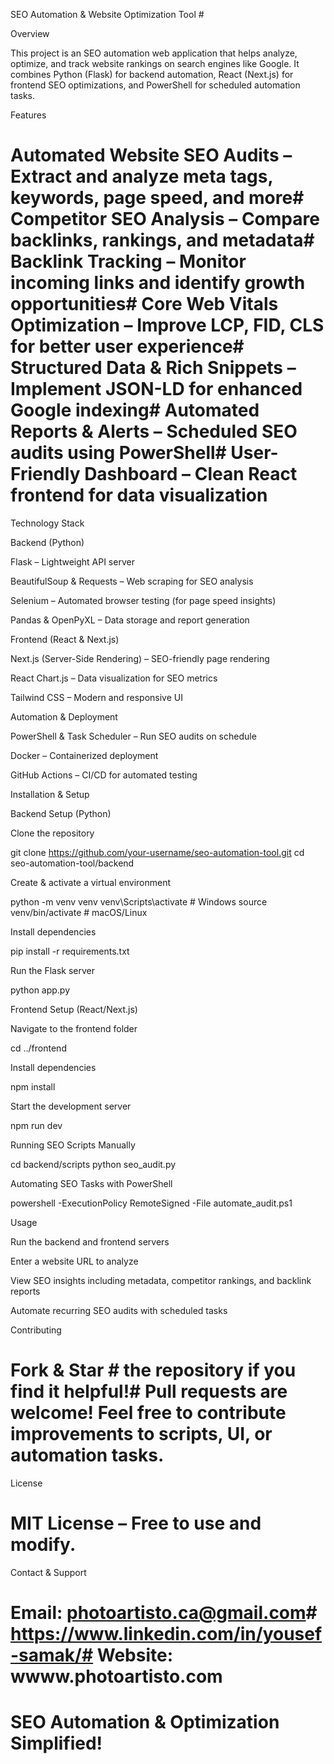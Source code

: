 SEO Automation & Website Optimization Tool #

Overview

This project is an SEO automation web application that helps analyze, optimize, and track website rankings on search engines like Google. It combines Python (Flask) for backend automation, React (Next.js) for frontend SEO optimizations, and PowerShell for scheduled automation tasks.

Features

# Automated Website SEO Audits – Extract and analyze meta tags, keywords, page speed, and more# Competitor SEO Analysis – Compare backlinks, rankings, and metadata# Backlink Tracking – Monitor incoming links and identify growth opportunities# Core Web Vitals Optimization – Improve LCP, FID, CLS for better user experience# Structured Data & Rich Snippets – Implement JSON-LD for enhanced Google indexing# Automated Reports & Alerts – Scheduled SEO audits using PowerShell# User-Friendly Dashboard – Clean React frontend for data visualization

Technology Stack

Backend (Python)

Flask – Lightweight API server

BeautifulSoup & Requests – Web scraping for SEO analysis

Selenium – Automated browser testing (for page speed insights)

Pandas & OpenPyXL – Data storage and report generation

Frontend (React & Next.js)

Next.js (Server-Side Rendering) – SEO-friendly page rendering

React Chart.js – Data visualization for SEO metrics

Tailwind CSS – Modern and responsive UI

Automation & Deployment

PowerShell & Task Scheduler – Run SEO audits on schedule

Docker – Containerized deployment

GitHub Actions – CI/CD for automated testing

Installation & Setup

Backend Setup (Python)

Clone the repository

git clone https://github.com/your-username/seo-automation-tool.git
cd seo-automation-tool/backend

Create & activate a virtual environment

python -m venv venv
venv\Scripts\activate  # Windows
source venv/bin/activate  # macOS/Linux

Install dependencies

pip install -r requirements.txt

Run the Flask server

python app.py

Frontend Setup (React/Next.js)

Navigate to the frontend folder

cd ../frontend

Install dependencies

npm install

Start the development server

npm run dev

Running SEO Scripts Manually

cd backend/scripts
python seo_audit.py

Automating SEO Tasks with PowerShell

powershell -ExecutionPolicy RemoteSigned -File automate_audit.ps1

Usage

Run the backend and frontend servers

Enter a website URL to analyze

View SEO insights including metadata, competitor rankings, and backlink reports

Automate recurring SEO audits with scheduled tasks

Contributing

# Fork & Star # the repository if you find it helpful!# Pull requests are welcome! Feel free to contribute improvements to scripts, UI, or automation tasks.

License

# MIT License – Free to use and modify.

Contact & Support

# Email: photoartisto.ca@gmail.com# https://www.linkedin.com/in/yousef-samak/# Website: wwww.photoartisto.com

# SEO Automation & Optimization Simplified! #
